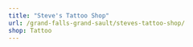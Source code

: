 ```yaml
---
title: "Steve's Tattoo Shop"
url: /grand-falls-grand-sault/steves-tattoo-shop/
shop: Tattoo
---
```

